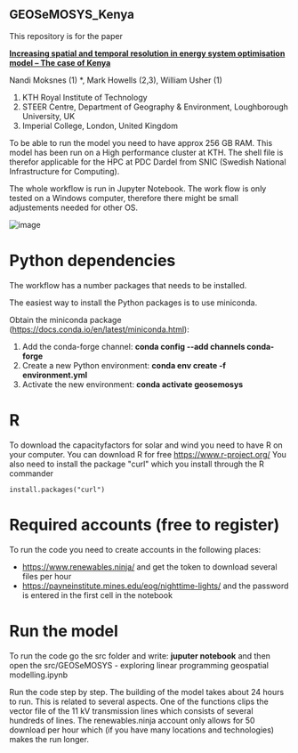 ## GEOSeMOSYS_Kenya

This repository is for the paper

**[Increasing spatial and temporal resolution in energy system optimisation model – The case of Kenya](https://www.sciencedirect.com/science/article/pii/S2211467X23002134)**

Nandi Moksnes (1) *, Mark Howells (2,3), William Usher (1)
1)	KTH Royal Institute of Technology
2)	STEER Centre, Department of Geography & Environment, Loughborough University, UK
3)	Imperial College, London, United Kingdom

To be able to run the model you need to have approx 256 GB RAM. This model has been run on a High performance cluster at KTH.
The shell file is therefor applicable for the HPC at PDC Dardel from SNIC (Swedish National Infrastructure for Computing).

The whole workflow is run in Jupyter Notebook. The work flow is only tested on a Windows computer, therefore there might be small adjustements needed for other OS.

![image](https://user-images.githubusercontent.com/30128518/212334273-5084f5cf-25e2-4672-8c89-bdb5cd639706.png)

# Python dependencies
The workflow has a number packages that needs to be installed.

The easiest way to install the Python packages is to use miniconda.

Obtain the miniconda package (https://docs.conda.io/en/latest/miniconda.html):
1) Add the conda-forge channel: **conda config --add channels conda-forge**
2) Create a new Python environment: **conda env create -f environment.yml**
3) Activate the new environment: **conda activate geosemosys**

# R
To download the capacityfactors for solar and wind you need to have R on your computer.
You can download R for free https://www.r-project.org/
You also need to install the package "curl" which you install through the R commander
<pre><code>install.packages("curl")</code></pre>

# Required accounts (free to register)
To run the code you need to create accounts in the following places:
- https://www.renewables.ninja/ and get the token to download several files per hour
- https://payneinstitute.mines.edu/eog/nighttime-lights/ and the password is entered in the first cell in the notebook

# Run the model
To run the code go the src folder and write: ****juputer notebook**** and then 
open the src/GEOSeMOSYS - exploring linear programming geospatial modelling.ipynb

Run the code step by step. The building of the model takes about 24 hours to run. This is related to several aspects. One of the functions clips the vector file of the 11 kV transmission lines which consists of several hundreds of lines. The renewables.ninja account only allows for 50 download per hour which (if you have many locations and technologies) makes the run longer.
